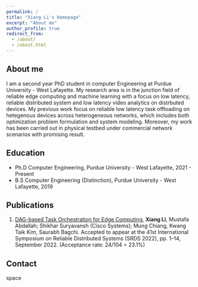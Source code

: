```yaml
---
permalink: /
title: "Xiang Li's Homepage"
excerpt: "About me"
author_profile: true
redirect_from: 
  - /about/
  - /about.html
---
```


## About me

I am a second year PhD student in computer Engineering at Purdue University - West Lafayette. My research area is in the junction field of reliable edge computing and machine learning with a focus on low latency, reliable distributed system and low latency video analytics on distrbuted devices. My previous work focus on reliable low latency task offloading on hetegenous devices across heterogeneous networks, which includes both optimization problem formulation and system modeling. Moreover, my work has been carried out in physical testbed under commercial network scenarios with promising result.

## Education
* Ph.D Computer Engineering, Purdue University - West Lafayette, 2021 - Present
* B.S Computer Engineering (Distinction), Purdue University - West Lafayette, 2019


## Publications
1. [DAG-based Task Orchestration for Edge Computing](https://github.com/Mrxiangli/Mrxiangli.github.io/files/ibdash-srds22.pdf),
**Xiang Li**, Mustafa Abdallah; Shikhar Suryavansh (Cisco Systems); Mung Chiang, Kwang Taik Kim, Saurabh Bagchi. Accepted to appear at the 41st International Symposium on Reliable Distributed Systems (SRDS 2022), pp. 1–14, September 2022. (Acceptance rate: 24/104 = 23.1%)

## Contact

space
